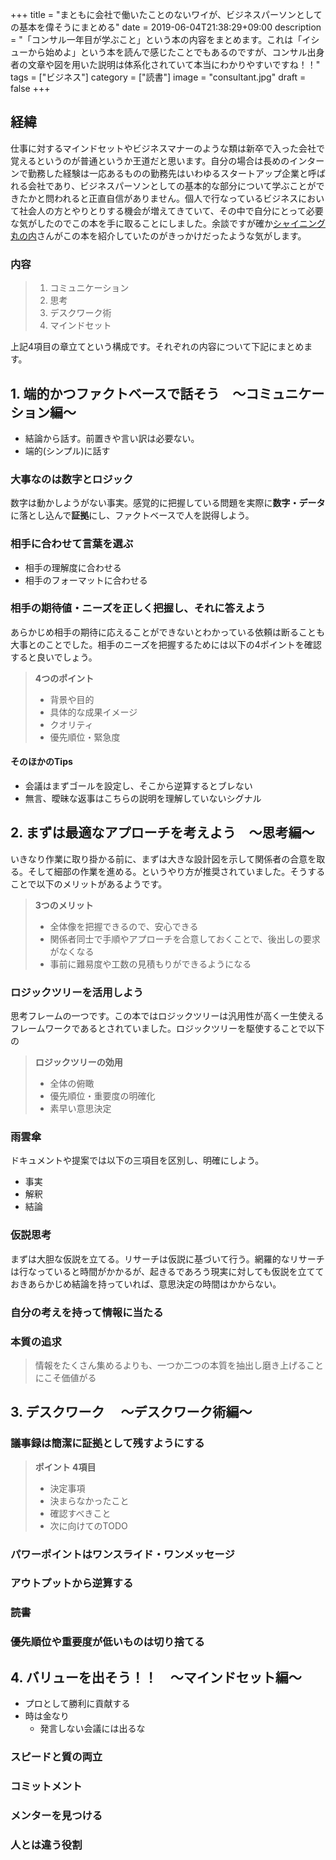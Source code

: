 +++
title = "まともに会社で働いたことのないワイが、ビジネスパーソンとしての基本を偉そうにまとめる"
date = 2019-06-04T21:38:29+09:00
description = "「コンサル一年目が学ぶこと」という本の内容をまとめます。これは「イシューから始めよ」という本を読んで感じたことでもあるのですが、コンサル出身者の文章や図を用いた説明は体系化されていて本当にわかりやすいですね！！"
tags = ["ビジネス"]
category = ["読書"]
image = "consultant.jpg"
draft = false
+++
## 経緯
仕事に対するマインドセットやビジネスマナーのような類は新卒で入った会社で覚えるというのが普通というか王道だと思います。自分の場合は長めのインターンで勤務した経験は一応あるものの勤務先はいわゆるスタートアップ企業と呼ばれる会社であり、ビジネスパーソンとしての基本的な部分について学ぶことができたかと問われると正直自信がありません。個人で行なっているビジネスにおいて社会人の方とやりとりする機会が増えてきていて、その中で自分にとって必要な気がしたのでこの本を手に取ることにしました。余談ですが確か[シャイニング丸の内](https://twitter.com/shimaru365)さんがこの本を紹介していたのがきっかけだったような気がします。

### 内容
> 1. コミュニケーション
> 2. 思考
> 3. デスクワーク術
> 4. マインドセット

上記4項目の章立てという構成です。それぞれの内容について下記にまとめます。

## 1. 端的かつファクトベースで話そう　〜コミュニケーション編〜
- 結論から話す。前置きや言い訳は必要ない。
- 端的(シンプル)に話す

### 大事なのは数字とロジック
数字は動かしようがない事実。感覚的に把握している問題を実際に**数字・データ**に落とし込んで**証拠**にし、ファクトベースで人を説得しよう。

### 相手に合わせて言葉を選ぶ
- 相手の理解度に合わせる
- 相手のフォーマットに合わせる

### 相手の期待値・ニーズを正しく把握し、それに答えよう
あらかじめ相手の期待に応えることができないとわかっている依頼は断ることも大事とのことでした。相手のニーズを把握するためには以下の4ポイントを確認すると良いでしょう。

> **4つのポイント**
>
> - 背景や目的  
> - 具体的な成果イメージ
> - クオリティ
> - 優先順位・緊急度

#### そのほかのTips
- 会議はまずゴールを設定し、そこから逆算するとブレない
- 無言、曖昧な返事はこちらの説明を理解していないシグナル

## 2. まずは最適なアプローチを考えよう　〜思考編〜
いきなり作業に取り掛かる前に、まずは大きな設計図を示して関係者の合意を取る。そして細部の作業を進める。というやり方が推奨されていました。そうすることで以下のメリットがあるようです。

> **3つのメリット**
> 
> - 全体像を把握できるので、安心できる
> - 関係者同士で手順やアプローチを合意しておくことで、後出しの要求がなくなる
> - 事前に難易度や工数の見積もりができるようになる

###  ロジックツリーを活用しよう
思考フレームの一つです。この本ではロジックツリーは汎用性が高く一生使えるフレームワークであるとされていました。ロジックツリーを駆使することで以下の

> **ロジックツリーの効用**
> 
> - 全体の俯瞰
> - 優先順位・重要度の明確化
> - 素早い意思決定

### 雨雲傘
ドキュメントや提案では以下の三項目を区別し、明確にしよう。

- 事実
- 解釈
- 結論

### 仮説思考
まずは大胆な仮説を立てる。リサーチは仮説に基づいて行う。網羅的なリサーチは行なっていると時間がかかるが、起きるであろう現実に対しても仮説を立てておきあらかじめ結論を持っていれば、意思決定の時間はかからない。

### 自分の考えを持って情報に当たる
### 本質の追求
> 情報をたくさん集めるよりも、一つか二つの本質を抽出し磨き上げることにこそ価値がる

## 3. デスクワーク 　〜デスクワーク術編〜
### 議事録は簡潔に証拠として残すようにする
> **ポイント 4項目**
> 
> - 決定事項
> - 決まらなかったこと
> - 確認すべきこと
> - 次に向けてのTODO

### パワーポイントはワンスライド・ワンメッセージ
### アウトプットから逆算する
### 読書
### 優先順位や重要度が低いものは切り捨てる

## 4. バリューを出そう！！　〜マインドセット編〜
- プロとして勝利に貢献する
- 時は金なり
	- 発言しない会議には出るな

###  スピードと質の両立
###  コミットメント
### メンターを見つける
### 人とは違う役割